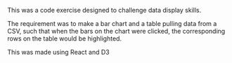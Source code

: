 This was a code exercise designed to challenge data display skills.

The requirement was to make a bar chart and a table pulling data from a CSV, such that when the bars on the chart were clicked, the corresponding rows on the table would be highlighted.

This was made using React and D3
